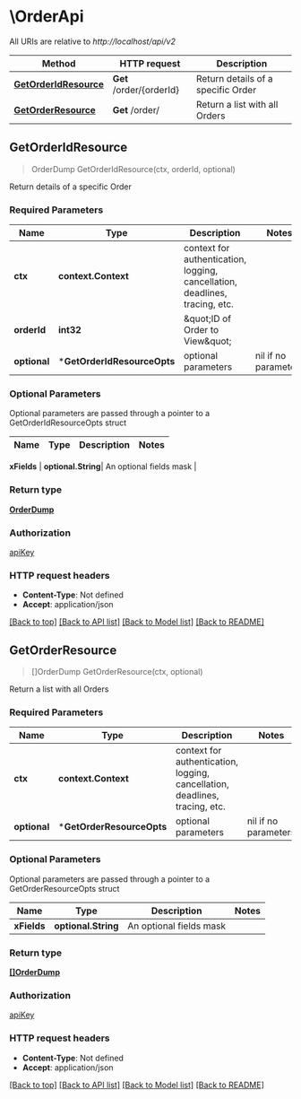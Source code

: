 # \OrderApi

All URIs are relative to *http://localhost/api/v2*

Method | HTTP request | Description
------------- | ------------- | -------------
[**GetOrderIdResource**](OrderApi.md#GetOrderIdResource) | **Get** /order/{orderId} | Return details of a specific Order
[**GetOrderResource**](OrderApi.md#GetOrderResource) | **Get** /order/ | Return a list with all Orders



## GetOrderIdResource

> OrderDump GetOrderIdResource(ctx, orderId, optional)

Return details of a specific Order

### Required Parameters


Name | Type | Description  | Notes
------------- | ------------- | ------------- | -------------
**ctx** | **context.Context** | context for authentication, logging, cancellation, deadlines, tracing, etc.
**orderId** | **int32**| \&quot;ID of Order to View\&quot; | 
 **optional** | ***GetOrderIdResourceOpts** | optional parameters | nil if no parameters

### Optional Parameters

Optional parameters are passed through a pointer to a GetOrderIdResourceOpts struct


Name | Type | Description  | Notes
------------- | ------------- | ------------- | -------------

 **xFields** | **optional.String**| An optional fields mask | 

### Return type

[**OrderDump**](Order-dump.md)

### Authorization

[apiKey](../README.md#apiKey)

### HTTP request headers

- **Content-Type**: Not defined
- **Accept**: application/json

[[Back to top]](#) [[Back to API list]](../README.md#documentation-for-api-endpoints)
[[Back to Model list]](../README.md#documentation-for-models)
[[Back to README]](../README.md)


## GetOrderResource

> []OrderDump GetOrderResource(ctx, optional)

Return a list with all Orders

### Required Parameters


Name | Type | Description  | Notes
------------- | ------------- | ------------- | -------------
**ctx** | **context.Context** | context for authentication, logging, cancellation, deadlines, tracing, etc.
 **optional** | ***GetOrderResourceOpts** | optional parameters | nil if no parameters

### Optional Parameters

Optional parameters are passed through a pointer to a GetOrderResourceOpts struct


Name | Type | Description  | Notes
------------- | ------------- | ------------- | -------------
 **xFields** | **optional.String**| An optional fields mask | 

### Return type

[**[]OrderDump**](Order-dump.md)

### Authorization

[apiKey](../README.md#apiKey)

### HTTP request headers

- **Content-Type**: Not defined
- **Accept**: application/json

[[Back to top]](#) [[Back to API list]](../README.md#documentation-for-api-endpoints)
[[Back to Model list]](../README.md#documentation-for-models)
[[Back to README]](../README.md)

